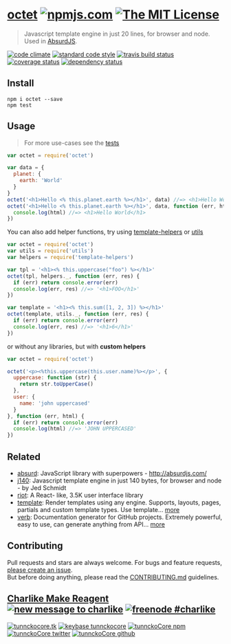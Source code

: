 # [octet][author-www-url] [![npmjs.com][npmjs-img]][npmjs-url] [![The MIT License][license-img]][license-url] 

> Javascript template engine in just 20 lines, for browser and node.  
Used in [AbsurdJS](http://absurdjs.com/).

[![code climate][codeclimate-img]][codeclimate-url] [![standard code style][standard-img]][standard-url] [![travis build status][travis-img]][travis-url] [![coverage status][coveralls-img]][coveralls-url] [![dependency status][david-img]][david-url]


## Install
```
npm i octet --save
npm test
```


## Usage
> For more use-cases see the [tests](./test.js)

```js
var octet = require('octet')

var data = {
  planet: {
    earth: 'World'
  }
}
octet('<h1>Hello <% this.planet.earth %></h1>', data) //=> <h1>Hello World</h1>
octet('<h1>Hello <% this.planet.earth %></h1>', data, function (err, html) {
  console.log(html) //=> <h1>Hello World</h1>
})
```

You can also add helper functions, try using [template-helpers](https://github.com/jonschlinkert/template-helpers) or [utils](https://github.com/jonschlinkert/utils)

```js
var octet = require('octet')
var utils = require('utils')
var helpers = require('template-helpers')

var tpl = '<h1><% this.uppercase("foo") %></h1>'
octet(tpl, helpers._, function (err, res) {
  if (err) return console.error(err)
  console.log(err, res) //=> '<h1>FOO</h1>'
})

var template = '<h1><% this.sum([1, 2, 3]) %></h1>'
octet(template, utils._, function (err, res) {
  if (err) return console.error(err)
  console.log(err, res) //=> '<h1>6</h1>'
})
```

or without any libraries, but with **custom helpers**

```js
var octet = require('octet')

octet('<p><%this.uppercase(this.user.name)%></p>', {
  uppercase: function (str) {
    return str.toUpperCase()
  },
  user: {
    name: 'john uppercased'
  }
}, function (err, html) {
  if (err) return console.error(err)
  console.log(html) //=> 'JOHN UPPERCASED'
})
```


## Related
- [absurd](http://absurdjs.com/): JavaScript library with superpowers - http://absurdjs.com/
- [j140](https://github.com/tunnckoCore/j140): Javascript template engine in just 140 bytes, for browser and node - by Jed Schmidt
- [riot](https://muut.com/riotjs/): A React- like, 3.5K user interface library
- [template](https://github.com/jonschlinkert/template): Render templates using any engine. Supports, layouts, pages, partials and custom template types. Use template… [more](https://github.com/jonschlinkert/template)
- [verb](https://github.com/assemble/verb): Documentation generator for GitHub projects. Extremely powerful, easy to use, can generate anything from API… [more](https://github.com/assemble/verb)


## Contributing
Pull requests and stars are always welcome. For bugs and feature requests, [please create an issue](https://github.com/tunnckoCore/octet/issues/new).  
But before doing anything, please read the [CONTRIBUTING.md](./CONTRIBUTING.md) guidelines.


## [Charlike Make Reagent](http://j.mp/1stW47C) [![new message to charlike][new-message-img]][new-message-url] [![freenode #charlike][freenode-img]][freenode-url]

[![tunnckocore.tk][author-www-img]][author-www-url] [![keybase tunnckocore][keybase-img]][keybase-url] [![tunnckoCore npm][author-npm-img]][author-npm-url] [![tunnckoCore twitter][author-twitter-img]][author-twitter-url] [![tunnckoCore github][author-github-img]][author-github-url]


[npmjs-url]: https://www.npmjs.com/package/octet
[npmjs-img]: https://img.shields.io/npm/v/octet.svg?label=octet

[license-url]: https://github.com/tunnckoCore/octet/blob/master/LICENSE.md
[license-img]: https://img.shields.io/badge/license-MIT-blue.svg


[codeclimate-url]: https://codeclimate.com/github/tunnckoCore/octet
[codeclimate-img]: https://img.shields.io/codeclimate/github/tunnckoCore/octet.svg

[travis-url]: https://travis-ci.org/tunnckoCore/octet
[travis-img]: https://img.shields.io/travis/tunnckoCore/octet.svg

[coveralls-url]: https://coveralls.io/r/tunnckoCore/octet
[coveralls-img]: https://img.shields.io/coveralls/tunnckoCore/octet.svg

[david-url]: https://david-dm.org/tunnckoCore/octet
[david-img]: https://img.shields.io/david/dev/tunnckoCore/octet.svg

[standard-url]: https://github.com/feross/standard
[standard-img]: https://img.shields.io/badge/code%20style-standard-brightgreen.svg


[author-www-url]: http://www.tunnckocore.tk
[author-www-img]: https://img.shields.io/badge/www-tunnckocore.tk-fe7d37.svg

[keybase-url]: https://keybase.io/tunnckocore
[keybase-img]: https://img.shields.io/badge/keybase-tunnckocore-8a7967.svg

[author-npm-url]: https://www.npmjs.com/~tunnckocore
[author-npm-img]: https://img.shields.io/badge/npm-~tunnckocore-cb3837.svg

[author-twitter-url]: https://twitter.com/tunnckoCore
[author-twitter-img]: https://img.shields.io/badge/twitter-@tunnckoCore-55acee.svg

[author-github-url]: https://github.com/tunnckoCore
[author-github-img]: https://img.shields.io/badge/github-@tunnckoCore-4183c4.svg

[freenode-url]: http://webchat.freenode.net/?channels=charlike
[freenode-img]: https://img.shields.io/badge/freenode-%23charlike-5654a4.svg

[new-message-url]: https://github.com/tunnckoCore/messages
[new-message-img]: https://img.shields.io/badge/ask%20me-anything-green.svg

